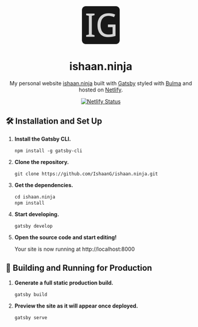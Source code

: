 <div align="center">
  <img alt="Logo" src="https://raw.githubusercontent.com/IshaanG/ishaan.ninja/master/src/assets/images/icon.png" width="100" />
</div>
<h1 align="center">
  ishaan.ninja
</h1>
<p align="center">
  My personal website <a href="https://ishaan.ninja/" target="_blank">ishaan.ninja</a> built with <a href="https://www.gatsbyjs.org/" target="_blank">Gatsby</a> styled with <a href="https://bulma.io/" target="_blank">Bulma</a> and hosted on <a href="https://www.netlify.com/" target="_blank">Netlify</a>.
</p>
<p align="center">
  <a href="https://app.netlify.com/sites/ishaan/deploys" target="_blank">
    <img src="https://api.netlify.com/api/v1/badges/bd482b4e-8a44-4ed8-ba9a-661ae09e95a0/deploy-status" alt="Netlify Status" />
  </a>
</p>

## 🛠 Installation and Set Up

1.  **Install the Gatsby CLI.**

    ```shell
    npm install -g gatsby-cli
    ```

2.  **Clone the repository.**

    ```shell
    git clone https://github.com/IshaanG/ishaan.ninja.git
    ```

3.  **Get the dependencies.**

    ```shell
    cd ishaan.ninja
    npm install
    ```

4.  **Start developing.**

    ```shell
    gatsby develop
    ```

5.  **Open the source code and start editing!**

    Your site is now running at http://localhost:8000

## 🚀 Building and Running for Production

1. **Generate a full static production build.**

   ```shell
   gatsby build
   ```

1. **Preview the site as it will appear once deployed.**

   ```shell
   gatsby serve
   ```
